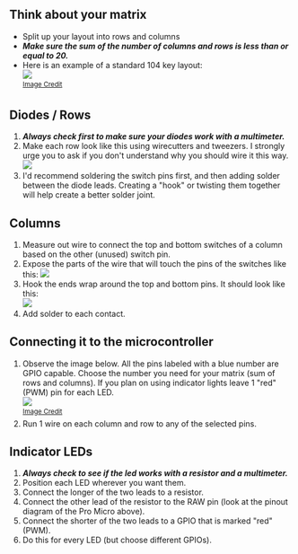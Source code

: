 ## Think about your matrix
* Split up your layout into rows and columns
* ***Make sure the sum of the number of columns and rows is less than or equal to 20.***
* Here is an example of a standard 104 key layout:   
![](https://npx3.files.wordpress.com/2016/01/standardwiring.png)   
<sup>[Image Credit](https://npx3.wordpress.com/2016/01/28/the-blue-pill-option-building-a-keyboard-part-4/)</sup>
## Diodes / Rows
1. ***Always check first to make sure your diodes work with a multimeter.***
2. Make each row look like this using wirecutters and tweezers. I strongly urge you to ask if you don't understand why you should wire it this way.   
![](https://i.imgur.com/mAfs39u.jpg)
3. I'd recommend soldering the switch pins first, and then adding solder between the diode leads. Creating a "hook" or twisting them together will help create a better solder joint.
## Columns
1. Measure out wire to connect the top and bottom switches of a column based on the other (unused) switch pin.
2. Expose the parts of the wire that will touch the pins of the switches like this:
![](https://i.imgur.com/oEeDrEj.jpg)   
3. Hook the ends wrap around the top and bottom pins. It should look like this:   
![](https://i.imgur.com/dLgxQ5i.jpg)
4. Add solder to each contact.
## Connecting it to the microcontroller
1. Observe the image below. All the pins labeled with a blue number are GPIO capable. Choose the number you need for your matrix (sum of rows and columns). If you plan on using indicator lights leave 1 "red" (PWM) pin for each LED.   
![](https://cdn.sparkfun.com/assets/9/c/3/c/4/523a1765757b7f5c6e8b4567.png)   
<sup>[Image Credit](https://learn.sparkfun.com/tutorials/pro-micro--fio-v3-hookup-guide/hardware-overview-pro-micro)</sup>
2. Run 1 wire on each column and row to any of the selected pins.
## Indicator LEDs
1. ***Always check to see if the led works with a resistor and a multimeter.***
2. Position each LED wherever you want them.
3. Connect the longer of the two leads to a resistor.
4. Connect the other lead of the resistor to the RAW pin (look at the pinout diagram of the Pro Micro above).
5. Connect the shorter of the two leads to a GPIO that is marked "red" (PWM).
6. Do this for every LED (but choose different GPIOs).